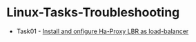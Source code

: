 # Linux-Tasks-Troubleshooting
* Task01 - [Install and onfigure Ha-Proxy LBR as load-balancer](./Tasks/Install-and-Configure-Ha-Proxy-LBR-as-load-balancer.md)
